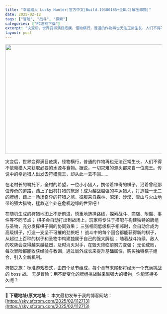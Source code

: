 ```yaml
---
title: "幸运猎人 Lucky Hunter|官方中文|Build.19300185+全DLC|解压即撸|"
date: 2025-02-12
tags: ["冒险", "战斗", "探索"]
categories: ["PC游戏下载"]
excerpt: "灾变后，世界变得满目疮痍，怪物横行，普通的作物再也无法正常生长，人们不得不依赖猎人来获取必要的水源与食物。据说，一切灾难的源头都来自一位魔王。传说中的幸运猎人出发去狩猎魔王，却从此一去不回…… 在老村长的嘱托下，全村的希望，一位小小猎人，携带着神奇的棋子，沿着曾经那位传奇的道路，踏上了出村打猎的旅途&hellip;"
layout: post
---
```


<img class="aligncenter size-full wp-image-112674" src="https://sky.sfcrom.com/wp-content/uploads/2025/02/2025021215312277.webp" alt="" width="616" height="353" />

灾变后，世界变得满目疮痍，怪物横行，普通的作物再也无法正常生长，人们不得不依赖猎人来获取必要的水源与食物。据说，一切灾难的源头都来自一位魔王。传说中的幸运猎人出发去狩猎魔王，却从此一去不回……

在老村长的嘱托下，全村的希望，一位小小猎人，携带着神奇的棋子，沿着曾经那位传奇的道路，踏上了出村打猎的旅途！成为越战越强的幸运猎人，打造独一无二的牌组，踏上一场场奇异的狩猎之旅，征服来自森林、沼泽、沙漠、雪山与火山地带的强大猎物，拯救这个处在危机边缘的世界吧！

在随机生成的狩猎地图上不断前进，慎重地选择路线，探索战斗、商店、附魔、事件等不同节点；
棋子会自动打出到战场上，玩家将专注于搭配与构建独特的牌组与圣物，充分发挥棋子间的协同效果；
三张相同低级棋子相邻时，会自动合成为高级棋子，打造一支坚不可摧的劲旅吧！
战斗中的每个回合都能获得新的棋子，从超过上百种的棋子和圣物中构建独属于自己的强大牌组；
随着战斗持续，敌人的攻势会变得越来越猛烈，及时消灭对手，在毁灭降临前努力变强；
无论成败，每次冒险都能收获经验与教训，通过局外成长来提升基础属性，购买独特棋子组合，引入全新机制。

狩猎之旅：标准游戏模式，由四个章节组成，每个章节末尾都将经历一个充满挑战的 boss 战。
无尽冒险：用不断变化的牌组挑战越来越强大的猎物，你能坚持多久呢？

---
📖 **下载地址/原文地址：** 本文最初发布于我的博客网站：[https://sky.sfcrom.com/2025/02/112713](https://sky.sfcrom.com/2025/02/112713)
